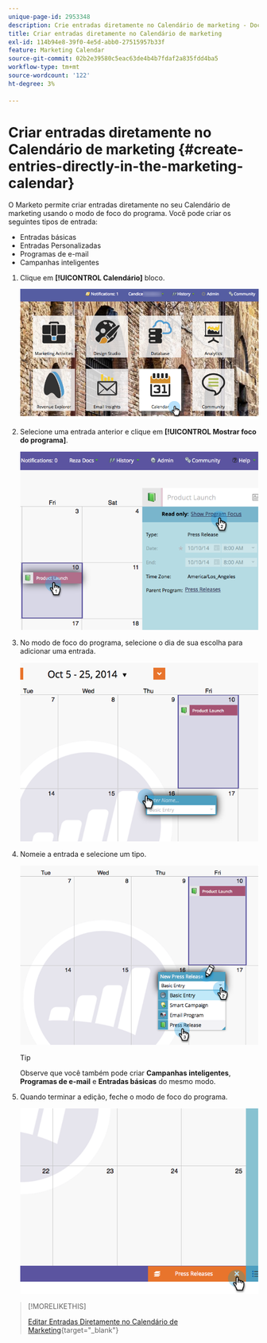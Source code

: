 ```yaml
---
unique-page-id: 2953348
description: Crie entradas diretamente no Calendário de marketing - Documentação do Marketo - Documentação do produto
title: Criar entradas diretamente no Calendário de marketing
exl-id: 114b94e8-39f0-4e5d-abb0-27515957b33f
feature: Marketing Calendar
source-git-commit: 02b2e39580c5eac63de4b4b7fdaf2a835fdd4ba5
workflow-type: tm+mt
source-wordcount: '122'
ht-degree: 3%

---
```


# Criar entradas diretamente no Calendário de marketing {#create-entries-directly-in-the-marketing-calendar}

O Marketo permite criar entradas diretamente no seu Calendário de marketing usando o modo de foco do programa. Você pode criar os seguintes tipos de entrada:

* Entradas básicas
* Entradas Personalizadas
* Programas de e-mail
* Campanhas inteligentes

1. Clique em **[!UICONTROL Calendário]** bloco.

   ![](assets/2017-05-10-15-30-47-2.png)

1. Selecione uma entrada anterior e clique em **[!UICONTROL Mostrar foco do programa]**.

   ![](assets/image2014-10-20-13-3a7-3a55.png)

1. No modo de foco do programa, selecione o dia de sua escolha para adicionar uma entrada.

   ![](assets/image2014-10-20-13-3a8-3a6.png)

1. Nomeie a entrada e selecione um tipo.

   ![](assets/image2014-10-20-13-3a8-3a19.png)

   >[!TIP]
   >
   >Observe que você também pode criar **Campanhas inteligentes**, **Programas de e-mail** e **Entradas básicas** do mesmo modo.

1. Quando terminar a edição, feche o modo de foco do programa.

   ![](assets/image2014-10-20-13-3a8-3a29.png)

>[!MORELIKETHIS]
>
>[Editar Entradas Diretamente no Calendário de Marketing](/help/marketo/product-docs/core-marketo-concepts/marketing-calendar/working-with-the-calendar/edit-entries-directly-in-the-marketing-calendar.md){target="_blank"}
